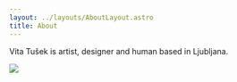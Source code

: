```yaml
---
layout: ../layouts/AboutLayout.astro
title: About
---
```

Vita Tušek is artist, designer and human based in Ljubljana.

<img src="/IMG_0155.jpeg"/>

